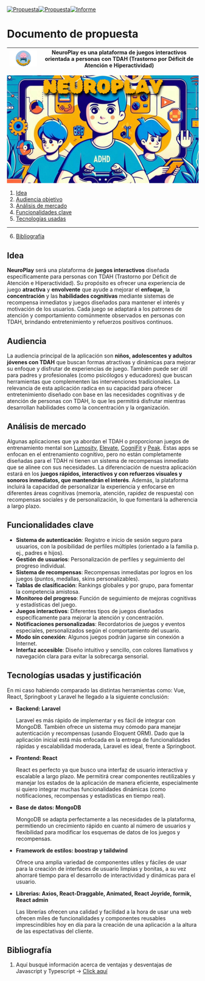 [![Propuesta](../assets/BotónInicio-s.png)](../index.html)[![Propuesta](../assets/BotónPrpuesta.png)](./Propuesta)[![Informe](../assets/BotónInforme.png)](./Informe)

# Documento de propuesta  

| <img width="200px" src="../assets/NeuroPlay/NeuroPlay-Photoroom.png"/> | NeuroPlay  es una plataforma de juegos interactivos orientada a personas con TDAH (Trastorno por Déficit de Atención e Hiperactividad)  |
| ----------- | ----------- |

![Banner de la aplicación](../assets/NeuroPlay.png)

1. [Idea](#idea)
2. [Audiencia objetivo](#audiencia)
3. [Análisis de mercado](#análisis-de-mercado)
4. [Funcionalidades clave](#funcionalidades-clave)
5. [Tecnologías usadas](#tecnologías-usadas-y-justificación)
---
6. [Bibliografía](#bibliografía)

## Idea

**NeuroPlay** será una plataforma de **juegos interactivos** diseñada específicamente para personas con TDAH (Trastorno por Déficit de Atención e Hiperactividad). Su propósito es ofrecer una experiencia de juego **atractiva** y **envolvente** que ayude a mejorar el **enfoque**, la **concentración** y las **habilidades cognitivas** mediante sistemas de recompensa inmediatos y juegos diseñados para mantener el interés y motivación de los usuarios. Cada juego se adaptará a los patrones de atención y comportamiento comúnmente observados en personas con TDAH, brindando entretenimiento y refuerzos positivos continuos.

## Audiencia 

La audiencia principal de la aplicación son **niños, adolescentes y adultos jóvenes con TDAH** que buscan formas atractivas y dinámicas para mejorar su enfoque y disfrutar de experiencias de juego. También puede ser útil para padres y profesionales (como psicólogos y educadores) que buscan herramientas que complementen las intervenciones tradicionales. La relevancia de esta aplicación radica en su capacidad para ofrecer entretenimiento diseñado con base en las necesidades cognitivas y de atención de personas con TDAH, lo que les permitirá disfrutar mientras desarrollan habilidades como la concentración y la organización.

## Análisis de mercado 

Algunas aplicaciones que ya abordan el TDAH o proporcionan juegos de entrenamiento mental son [Lumosity](https://www.lumosity.com/es/), [Elevate](https://elevateapp.com/), [CogniFit](https://www.cognifit.com/es?srsltid=AfmBOor6sW8jNPi0H_cDEtImTVcAVeBpm5RymFDW9_JZ51LagFVqR4Dc) y [Peak](https://www.peak.net/). Estas apps se enfocan en el entrenamiento cognitivo, pero no están completamente diseñadas para el TDAH ni tienen un sistema de recompensas inmediato que se alinee con sus necesidades. La diferenciación de nuestra aplicación estará en los **juegos rápidos, interactivos y con refuerzos visuales y sonoros inmediatos, que mantendrán el interés**. Además, la plataforma incluirá la capacidad de personalizar la experiencia y enfocarse en diferentes áreas cognitivas (memoria, atención, rapidez de respuesta) con recompensas sociales y de personalización, lo que fomentará la adherencia a largo plazo.

## Funcionalidades clave 

- **Sistema de autenticación**: Registro e inicio de sesión seguro para usuarios, con la posibilidad de perfiles múltiples (orientado a la familia p. ej., padres e hijos).
- **Gestión de usuarios**: Personalización de perfiles y seguimiento del progreso individual.
- **Sistema de recompensas**: Recompensas inmediatas por logros en los juegos (puntos, medallas, skins personalizables).
- **Tablas de clasificación**: Rankings globales y por grupo, para fomentar la competencia amistosa.
- **Monitoreo del progreso**: Función de seguimiento de mejoras cognitivas y estadísticas del juego.
- **Juegos interactivos**: Diferentes tipos de juegos diseñados específicamente para mejorar la atención y concentración.
- **Notificaciones personalizadas**: Recordatorios de juegos y eventos especiales, personalizados según el comportamiento del usuario.
- **Modo sin conexión**: Algunos juegos podrán jugarse sin conexión a Internet.
- **Interfaz accesible**: Diseño intuitivo y sencillo, con colores llamativos y navegación clara para evitar la sobrecarga sensorial.

## Tecnologías usadas y justificación

En mi caso habiendo comparado las distintas herramientas como: Vue, React, Springboot y Laravel he llegado a la siguiente conclusión:

- **Backend: Laravel**

    Laravel es más rápido de implementar y es fácil de integrar con MongoDB. También ofrece un sistema muy cómodo para manejar autenticación y recompensas (usando Eloquent ORM). Dado que la aplicación inicial está más enfocada en la entrega de funcionalidades rápidas y escalabilidad moderada, Laravel es ideal, frente a Springboot.

- **Frontend: React** 

    React es perfecto ya que busco una interfaz de usuario interactiva y escalable a largo plazo. Me permitirá crear componentes reutilizables y manejar los estados de la aplicación de manera eficiente, especialmente si quiero integrar muchas funcionalidades dinámicas (como notificaciones, recompensas y estadísticas en tiempo real).

- **Base de datos: MongoDB**

    MongoDB se adapta perfectamente a las necesidades de la plataforma, permitiendo un crecimiento rápido en cuanto al número de usuarios y flexibilidad para modificar los esquemas de datos de los juegos y recompensas.
- **Framework de estilos: boostrap y taildwind**

    Ofrece una amplia variedad de componentes utiles y fáciles de usar para la creación de interfaces de usuario limpias y bonitas, a su vez ahorraré tiempo para el desarrollo de interactividad y dinámicas para el usuario.

- **Librerias: Axios, React-Draggable, Animated, React Joyride, formik, React admin**

    Las librerías ofrecen una calidad y facilidad a la hora de usar una web ofrecen miles de funcionalidades y componentes reusables imprescindibles hoy en día para la creación de una aplicación a la altura de las espectativas del cliente.

## Bibliografía

1. Aquí busqué información acerca de ventajas y desventajas de Javascript y Typescript -> [Click aquí](https://www.campusmvp.es/recursos/post/typescript-contra-javascript-cual-deberias-utilizar.aspx)